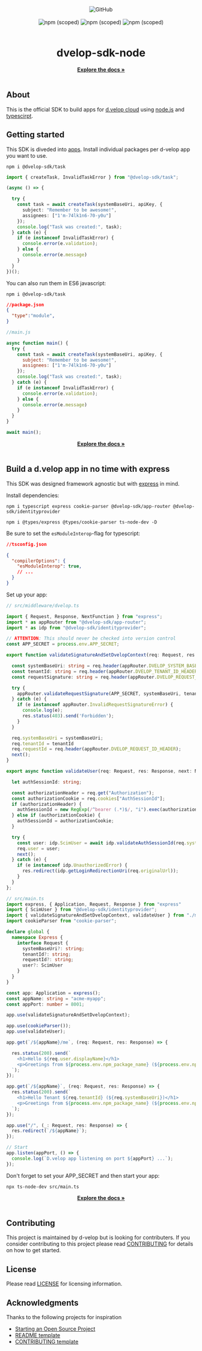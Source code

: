 <div align="center">
  <img alt="GitHub" src="https://img.shields.io/github/license/d-velop/dvelop-sdk-node?style=for-the-badge">
</div>

</br>

<div align="center">
  <img alt="npm (scoped)" src="https://img.shields.io/npm/v/@dvelop-sdk/app-router?label=app-router&style=for-the-badge">
  <img alt="npm (scoped)" src="https://img.shields.io/npm/v/@dvelop-sdk/identityprovider?label=identityprovider&style=for-the-badge">
  <img alt="npm (scoped)" src="https://img.shields.io/npm/v/@dvelop-sdk/task?label=task&style=for-the-badge">
  </div>
</div>

</br>

<div align="center">
  <h1>dvelop-sdk-node</h1>
  <a href="https://d-velop.github.io/dvelop-sdk-node/modules.html"><strong>Explore the docs »</strong></a>
</div>

</br>

## About

This is the official SDK to build apps for [d.velop cloud](https://www.d-velop.de/cloud/) using
[node.js](https://nodejs.org/en/) and [typescirpt](https://www.typescriptlang.org/).


## Getting started

This SDK is diveded into [apps](https://developer.d-velop.de/dev/de/explore-the-apps). Install individual packages per d-velop app you want to use.
```
npm i @dvelop-sdk/task
```
``` typescript
import { createTask, InvalidTaskError } from "@dvelop-sdk/task";

(async () => {

  try {
    const task = await createTask(systemBaseUri, apiKey, {
      subject: "Remember to be awesome!",
      assignees: ["1'm-74lk1n6-70-y0u"]
    });
    console.log("Task was created:", task);
  } catch (e) {
    if (e instanceof InvalidTaskError) {
      console.error(e.validation);
    } else {
      console.error(e.message)
    }
  }
})();
```

You can also run them in ES6 javascript:
```
npm i @dvelop-sdk/task
```
```json
//package.json
{
  "type":"module",
}
```
```javascript
//main.js

async function main() {
  try {
    const task = await createTask(systemBaseUri, apiKey, {
      subject: "Remember to be awesome!",
      assignees: ["1'm-74lk1n6-70-y0u"]
    });
    console.log("Task was created:", task);
  } catch (e) {
    if (e instanceof InvalidTaskError) {
      console.error(e.validation);
    } else {
      console.error(e.message)
    }
  }
}

await main();
```

<div align="center">
  <a href="https://d-velop.github.io/dvelop-sdk-node/modules.html"><strong>Explore the docs »</strong></a>
</div>
</br>

## Build a d.velop app in no time with express

This SDK was designed framework agnostic but with [express](https://www.npmjs.com/package/express) in mind.

Install dependencies:
```
npm i typescript express cookie-parser @dvelop-sdk/app-router @dvelop-sdk/identityprovider
```
```
npm i @types/express @types/cookie-parser ts-node-dev -D
```
Be sure to set the ```esModuleInterop```-flag for typescript:
```json
//tsconfig.json

{
  "compilerOptions": {
    "esModuleInterop": true,
    // ...
  }
}
```

Set up your app:
```typescript
// src/middleware/dvelop.ts

import { Request, Response, NextFunction } from "express";
import * as appRouter from "@dvelop-sdk/app-router";
import * as idp from "@dvelop-sdk/identityprovider";

// ATTENTION: This should never be checked into version control
const APP_SECRET = process.env.APP_SECRET;

export function validateSignatureAndSetDvelopContext(req: Request, res: Response, next: NextFunction) {

  const systemBaseUri: string = req.header(appRouter.DVELOP_SYSTEM_BASE_URI_HEADER);
  const tenantId: string = req.header(appRouter.DVELOP_TENANT_ID_HEADER);
  const requestSignature: string = req.header(appRouter.DVELOP_REQUEST_SIGNATURE_HEADER);

  try {
    appRouter.validateRequestSignature(APP_SECRET, systemBaseUri, tenantId, requestSignature);
  } catch (e) {
    if (e instanceof appRouter.InvalidRequestSignatureError) {
      console.log(e);
      res.status(403).send('Forbidden');
    }
  }

  req.systemBaseUri = systemBaseUri;
  req.tenantId = tenantId
  req.requestId = req.header(appRouter.DVELOP_REQUEST_ID_HEADER);
  next();
}

export async function validateUser(req: Request, res: Response, next: NextFunction) {

  let authSessionId: string;

  const authorizationHeader = req.get("Authorization");
  const authorizationCookie = req.cookies["AuthSessionId"];
  if (authorizationHeader) {
    authSessionId = new RegExp(/^bearer (.*)$/, "i").exec(authorizationHeader)[1];
  } else if (authorizationCookie) {
    authSessionId = authorizationCookie;
  }

  try {
    const user: idp.ScimUser = await idp.validateAuthSessionId(req.systemBaseUri, authSessionId);
    req.user = user;
    next();
  } catch (e) {
    if (e instanceof idp.UnauthorizedError) {
      res.redirect(idp.getLoginRedirectionUri(req.originalUrl));
    }
  }
};
```

```typescript
// src/main.ts
import express, { Application, Request, Response } from "express"
import { ScimUser } from "@dvelop-sdk/identityprovider";
import { validateSignatureAndSetDvelopContext, validateUser } from "./middleware/dvelop";
import cookieParser from "cookie-parser";

declare global {
  namespace Express {
    interface Request {
      systemBaseUri?: string;
      tenantId?: string;
      requestId?: string;
      user?: ScimUser
    }
  }
}

const app: Application = express();
const appName: string = "acme-myapp";
const appPort: number = 8001;

app.use(validateSignatureAndSetDvelopContext);

app.use(cookieParser());
app.use(validateUser);

app.get(`/${appName}/me`, (req: Request, res: Response) => {

  res.status(200).send(`
    <h1>Hello ${req.user.displayName}</h1>
    <p>Greetings from ${process.env.npm_package_name} (${process.env.npm_package_version})!</p>
  `);
});

app.get(`/${appName}`, (req: Request, res: Response) => {
  res.status(200).send(`
    <h1>Hello Tenant ${req.tenantId} (${req.systemBaseUri})</h1>
    <p>Greetings from ${process.env.npm_package_name} (${process.env.npm_package_version})!</p>
  `);
});

app.use("/", (_: Request, res: Response) => {
  res.redirect(`/${appName}`);
});

// Start
app.listen(appPort, () => {
  console.log(`D.velop app listening on port ${appPort} ...`);
});
```


Don't forget to set your APP_SECRET and then start your app:
```
npx ts-node-dev src/main.ts
```

<div align="center">
  <a href="https://d-velop.github.io/dvelop-sdk-node/modules.html"><strong>Explore the docs »</strong></a>
</div>

</br>

## Contributing
This project is maintained by d-velop but is looking for contributers. If you consider contributing to this project please read [CONTRIBUTING](CONTRIBUTING.md) for details on how to get started.


## License
Please read [LICENSE](LICENSE) for licensing information.

## Acknowledgments
Thanks to the following projects for inspiration

* [Starting an Open Source Project](https://opensource.guide/starting-a-project/)
* [README template](https://gist.github.com/PurpleBooth/109311bb0361f32d87a2)
* [CONTRIBUTING template](https://github.com/nayafia/contributing-template/blob/master/CONTRIBUTING-template.md)